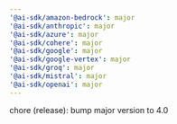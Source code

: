 ```yaml
---
'@ai-sdk/amazon-bedrock': major
'@ai-sdk/anthropic': major
'@ai-sdk/azure': major
'@ai-sdk/cohere': major
'@ai-sdk/google': major
'@ai-sdk/google-vertex': major
'@ai-sdk/groq': major
'@ai-sdk/mistral': major
'@ai-sdk/openai': major
---
```


chore (release): bump major version to 4.0
